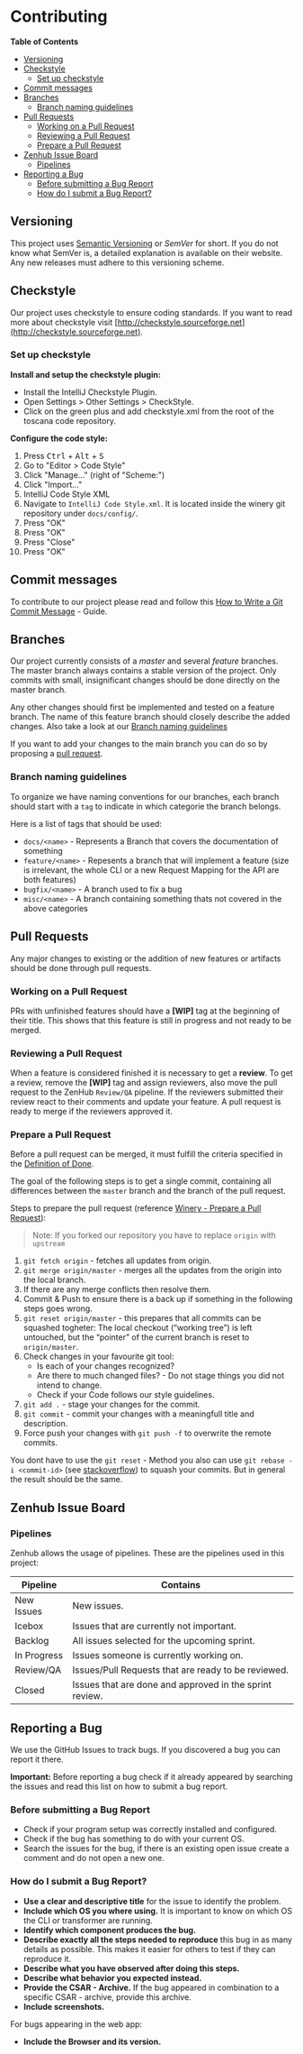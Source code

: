 # Contributing

**Table of Contents**
<!-- TOC depthFrom:2 depthTo:6 withLinks:1 updateOnSave:1 orderedList:0 -->

- [Versioning](#versioning)
- [Checkstyle](#checkstyle)
	- [Set up checkstyle](#set-up-checkstyle)
- [Commit messages](#commit-messages)
- [Branches](#branches)
	- [Branch naming guidelines](#branch-naming-guidelines)
- [Pull Requests](#pull-requests)
	- [Working on a Pull Request](#working-on-a-pull-request)
	- [Reviewing a Pull Request](#reviewing-a-pull-request)
	- [Prepare a Pull Request](#prepare-a-pull-request)
- [Zenhub Issue Board](#zenhub-issue-board)
	- [Pipelines](#pipelines)
- [Reporting a Bug](#reporting-a-bug)
	- [Before submitting a Bug Report](#before-submitting-a-bug-report)
	- [How do I submit a Bug Report?](#how-do-i-submit-a-bug-report)

<!-- /TOC -->

## Versioning

This project uses [Semantic Versioning](http://semver.org/) or _SemVer_ for short. If you do not know what SemVer is, a detailed explanation is available on their website.
Any new releases must adhere to this versioning scheme.

## Checkstyle

Our project uses checkstyle to ensure coding standards. If you want to read more about checkstyle visit [http://checkstyle.sourceforge.net](http://checkstyle.sourceforge.net).

### Set up checkstyle

**Install and setup the checkstyle plugin:**
- Install the IntelliJ Checkstyle Plugin.
- Open Settings > Other Settings > CheckStyle.
- Click on the green plus and add checkstyle.xml from the root of the toscana code repository.

**Configure the code style:**
1. Press <kbd>Ctrl</kbd> + <kbd>Alt</kbd> + <kbd>S</kbd>
2. Go to "Editor > Code Style"
3. Click "Manage..." (right of "Scheme:")
4. Click "Import..."
4. IntelliJ Code Style XML
5. Navigate to  `IntelliJ Code Style.xml`. It is located inside the winery git repository under `docs/config/`.
6. Press "OK"
7. Press "OK"
8. Press "Close"
9. Press "OK"

## Commit messages

To contribute to our project please read and follow this [How to Write a Git Commit Message](https://chris.beams.io/posts/git-commit/) - Guide.

## Branches
Our project currently consists of a _master_ and several _feature_ branches.
The master branch always contains a stable version of the project. Only commits with small, insignificant changes should be done directly on the master branch.

Any other changes should first be implemented and tested on a feature branch. The name of this feature branch should closely describe the added changes. Also take a look at our [Branch naming guidelines](branch-naming-guidelines)

If you want to add your changes to the main branch you can do so by proposing a [pull request](#pull-requests).

### Branch naming guidelines

To organize we have naming conventions for our branches, each branch should start with a `tag` to indicate in which categorie the branch belongs.

Here is a list of tags that should be used:

- `docs/<name>` - Represents a Branch that covers the documentation of something
- `feature/<name>` - Repesents a branch that will implement a feature (size is irrelevant, the whole CLI or a new Request Mapping for the API are both features)
- `bugfix/<name>` - A branch used to fix a bug
- `misc/<name>` - A branch containing something thats not covered in the above categories

## Pull Requests
Any major changes to existing or the addition of new features or artifacts should be done through pull requests.

### Working on a Pull Request
PRs with unfinished features should have a **[WIP]** tag at the beginning of their title. This shows that this feature is still in progress and not ready to be merged.

### Reviewing a Pull Request
When a feature is considered finished it is necessary to get a **review**.
To get a review, remove the **[WIP]** tag and assign reviewers, also move the pull request to the ZenHub `Review/QA` pipeline. If the reviewers submitted their review react to their comments and update your feature. A pull request is ready to merge if the reviewers approved it.

### Prepare a Pull Request
Before a pull request can be merged, it must fulfill the criteria specified in the [Definition of Done](/docs/dev/dod.md).

The goal of the following steps is to get a single commit, containing all differences between the `master` branch and the branch of the pull request.

Steps to prepare the pull request (reference [Winery - Prepare a Pull Request](https://eclipse.github.io/winery/dev/ToolChain#github---prepare-pull-request)):
> Note: If you forked our repository you have to replace `origin` with `upstream`

1. `git fetch origin` - fetches all updates from origin.
2. `git merge origin/master` - merges all the updates from the origin into the local branch.
3. If there are any merge conflicts then resolve them.
4. Commit & Push to ensure there is a back up if something in the following steps goes wrong.
5. `git reset origin/master` - this prepares that all commits can be squashed togheter: The local checkout (“working tree”) is left untouched, but the “pointer” of the current branch is reset to `origin/master`.
6. Check changes in your favourite git tool:
	- Is each of your changes recognized?
	- Are there to much changed files? - Do not stage things you did not intend to change.
	- Check if your Code follows our style guidelines.
7. `git add .` - stage your changes for the commit.
8. `git commit` - commit your changes with a meaningfull title and description.
9. Force push your changes with `git push -f` to overwrite the remote commits.

You dont have to use the `git reset` - Method you also can use `git rebase -i <commit-id>` (see [stackoverflow](https://stackoverflow.com/questions/5189560/squash-my-last-x-commits-together-using-git)) to squash your commits. But in general the result should be the same.


## Zenhub Issue Board
### Pipelines
Zenhub allows the usage of pipelines. These are the pipelines used in this project:

| Pipeline | Contains |
| --- | --- |
| New Issues | New issues. |
| Icebox | Issues that are currently not important. |
| Backlog | All issues selected for the upcoming sprint. |
| In Progress | Issues someone is currently working on. |
| Review/QA | Issues/Pull Requests that are ready to be reviewed. |
| Closed | Issues that are done and approved in the sprint review. |

## Reporting a Bug

We use the GitHub Issues to track bugs. If you discovered a bug you can report it there.

**Important:** Before reporting a bug check if it already appeared by searching the issues and read this list on how to submit a bug report.

### Before submitting a Bug Report
- Check if your program setup was correctly installed and configured.
- Check if the bug has something to do with your current OS.
- Search the issues for the bug, if there is an existing open issue create a comment and do not open a new one.

### How do I submit a Bug Report?

- **Use a clear and descriptive title** for the issue to identify the problem.
- **Include which OS you where using.** It is important to know on which OS the CLI or transformer are running.
- **Identify which component produces the bug.**
- **Describe exactly all the steps needed to reproduce** this bug in as many details as possible.
  This makes it easier for others to test if they can reproduce it.
- **Describe what you have observed after doing this steps.**
- **Describe what behavior you expected instead.**
- **Provide the CSAR - Archive.** If the bug appeared in combination to a specific CSAR - archive, provide this archive.
- **Include screenshots.**


For bugs appearing in the web app:
- **Include the Browser and its version.**
